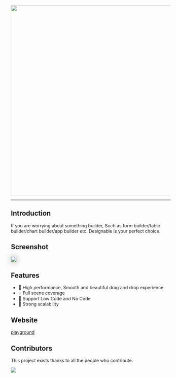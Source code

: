 <p align="center">
<img width="600" src="https://img.alicdn.com/imgextra/i1/O1CN01bg1tTN1p5ZOPmhKV0_!!6000000005309-55-tps-2200-981.svg">
</p>

---

## Introduction

If you are worrying about something builder, Such as form builder/table builder/chart builder/app builder etc.
Designable is your perfect choice.

## Screenshot

<img src="https://img.alicdn.com/imgextra/i1/O1CN01UYmA8f1apczHZRygt_!!6000000003379-2-tps-3040-1802.png" style="box-shadow:0px 0px 20px #aaa;border:1px solid #ddd"/>

## Features

- 🚀 High performance, Smooth and beautiful drag and drop experience
- 💡 Full scene coverage
- 🎨 Support Low Code and No Code
- 🏅 Strong scalability

## Website

[playground](https://designable.netlify.app)

## Contributors

This project exists thanks to all the people who contribute.

<p>
<a href="https://github.com/pindjs/designable/graphs/contributors"><img src="https://contrib.rocks/image?repo=alibaba/designable" /></a>
</p>
